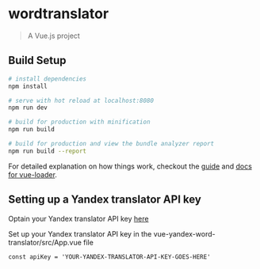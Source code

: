 # wordtranslator

> A Vue.js project

## Build Setup

``` bash
# install dependencies
npm install

# serve with hot reload at localhost:8080
npm run dev

# build for production with minification
npm run build

# build for production and view the bundle analyzer report
npm run build --report
```

For detailed explanation on how things work, checkout the [guide](http://vuejs-templates.github.io/webpack/) and [docs for vue-loader](http://vuejs.github.io/vue-loader).

## Setting up a Yandex translator API key

Optain your Yandex translator API key [here](https://tech.yandex.com/translate)

Set up your Yandex translator API key in the vue-yandex-word-translator/src/App.vue file

    const apiKey = 'YOUR-YANDEX-TRANSLATOR-API-KEY-GOES-HERE'



